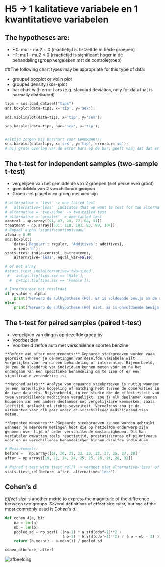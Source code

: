 # H5 -> 1 kalitatieve variabele en 1 kwantitatieve variabelen
## The hypotheses are:

- H0: mu1 - mu2 = 0 (reactietijd is hetzelfde in beide groepen)
- H1: mu1 - mu2 < 0 (reactietijd is significant hoger in de behandelingsgroep vergeleken met de controlegroep)


##The following chart types may be appropriate for this type of data:

- grouped boxplot or violin plot
- grouped density (kde-)plot
- bar chart with error bars (e.g. standard deviation, only for data that is normally distributed)
```py
tips = sns.load_dataset("tips")
sns.boxplot(data=tips, x='tip', y='sex');

sns.violinplot(data=tips, x='tip', y='sex');

sns.kdeplot(data=tips, hue='sex', x='tip');


#altijd zorgen bij barchart voor ERRORBAR!!!
sns.barplot(data=tips, x='sex', y='tip', errorbar='sd');
# bij grote overlap van de error bars op de bar, geeft vaaj dat dat er geen tot weinig association is tussen de variabelen
```
## The t-test for independent samples (two-sample t-test)

- vergelijken van het gemiddelde van 2 groepen (niet perse even groot)
- gemiddelde van 2 verschillende groepen
- Groep met placebo en groep met medicijn

```py
# alternative = 'less' -> one-tailed test
#  `alternative='less'` indicates that we want to test for the alternative hypothesis that the mean of the control group is less than the mean of the treatment group.
# alternative = 'two-sided' -> two-tailed test
# alternative = 'greater' -> one-tailed test
control = np.array([91, 87, 99, 77, 88, 91])
treatment = np.array([101, 110, 103, 93, 99, 104])
# Bepaal alpha (significantieniveau)
alpha = 0.05
sns.boxplot(
    data={'Regular': regular, 'Additives': additives}, 
    orient='h');
stats.ttest_ind(a=control, b=treatment,
    alternative='less', equal_var=False)

# of met array
#stats.ttest_ind(alternative='two-sided',
 #   a=tips.tip[tips.sex == 'Male'],
  #  b=tips.tip[tips.sex == 'Female']);

# Interpreteer het resultaat
if p_value < alpha:
    print("Verwerp de nulhypothese (H0). Er is voldoende bewijs om de alternatieve hypothese (H1) te ondersteunen.")
else:
    print("Verwerp de nulhypothese (H0) niet. Er is onvoldoende bewijs om de alternatieve hypothese (H1) te ondersteunen.")


```

## The t-test for paired samples (paired t-test)

- vergelijken van dingen op dezelfde groep bv
- Voorbeelden
- Voorbeeld zelfde auto met verschillende soorten benzine

```
**Before and after measurements:** Gepaarde steekproeven worden vaak gebruikt wanneer je de metingen van dezelfde variabele wilt vergelijken vóór en na een behandeling of interventie. Bijvoorbeeld, je zou de bloeddruk van individuen kunnen meten vóór en na het ondergaan van een specifieke behandeling om te zien of er een significante verandering is.

**Matched pairs:** Analyse van gepaarde steekproeven is nuttig wanneer je een natuurlijke koppeling of matching hebt tussen de observaties in de twee datasets. Bijvoorbeeld, in een studie die de effectiviteit van twee verschillende medicijnen vergelijkt, zou je elk deelnemer kunnen koppelen aan een andere deelnemer met vergelijkbare kenmerken, zoals leeftijd, geslacht of ziekte-severiteit. Vervolgens zou je de uitkomsten voor elk paar onder de verschillende medicijncondities meten.

**Repeated measures:** PGepaarde steekproeven kunnen worden gebruikt wanneer je meerdere metingen hebt die op hetzelfde onderwerp zijn genomen over tijd of onder verschillende omstandigheden. Dit kan variabelen omvatten zoals reactietijd, prestatiescores of pijnniveaus vóór en na verschillende behandelingen binnen dezelfde individuen.
```

```py
# Measurements:
before =   np.array([16, 20, 21, 22, 23, 22, 27, 25, 27, 28])
after = np.array([19, 22, 24, 24, 25, 25, 26, 26, 28, 32])

# Paired t-test with ttest_rel() -> vergeet niet alternative='less' of 'greater' of 'two-sided'
stats.ttest_rel(before, after, alternative='less')


```

## Cohen's d

_Effect size_ is another metric to express the magnitude of the difference between two groups. Several definitions of effect size exist, but one of the most commonly used is _Cohen's $d$_.

```py
def cohen_d(a, b):
    na = len(a)
    nb = len(b)
    pooled_sd = np.sqrt( ((na-1) * a.std(ddof=1)**2 +
                          (nb-1) * b.std(ddof=1)**2) / (na + nb - 2) )
    return (b.mean() - a.mean()) / pooled_sd

cohen_d(before, after)
```
![afbeelding](https://github.com/user-attachments/assets/53f227a0-e2f5-4e0e-aa85-8bc75d39d700)

